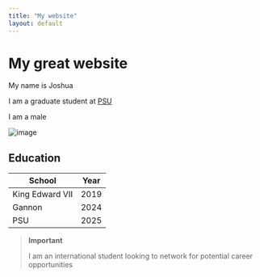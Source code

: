 ```yaml
---
title: "My website"
layout: default
---
```





# My great website

My name is Joshua

I am a graduate student at [PSU](https://www.psu.edu/)

I am a male


![image](https://github.com/user-attachments/assets/e494d56f-5591-41cd-97f4-6507a49760e6)

## Education

| School | Year |
|--------|------|
| King Edward VII|2019|
|Gannon|2024|
|PSU|2025|



> **Important**
> 
> I am an international student looking to network for potential career opportunities

